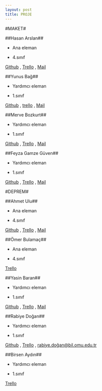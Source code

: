 ```yaml
---
layout: post
title: PROJE
---
```


#MAKET#

##Hasan Arslan##

- Ana eleman

- 4.sınıf

[Github](https://github.com/cehars "Title") , [Trello](https://trello.com/cehars "Title") , [Mail](https://plus.google.com/u/0/116318048817537801109/posts "Title")

##Yunus Bağ##


- Yardımcı eleman

- 1.sınıf

[Github](http://ynsbag.github.com/ "Title") , [trello](https://trello.com/ynsbag "Title") , [Mail](https://plus.google.com/u/0/104774868588757417685/posts "Title")

##Merve Bozkurt##

- Yardımcı eleman

- 1.sınıf

 [Github](https://github.com/mervebozkurt "Title") , [Trello](https://trello.com/mervebozkurt "Title") , [Mail](https://plus.google.com/u/0/115730325261177423741 "Title")
 
##Feyza Gamze Güven##
 
 - Yardımcı eleman
 
 - 1.sınıf
 
[Github](https://github.com/gamzeguven "Title") , [Trello](https://trello.com/gamzeguven "Title") , [Mail](https://plus.google.com/u/0/113128556871219825222/posts "Title")

#DEPREM#

##Ahmet Ulu##

- Ana eleman

- 4.sınıf

[Github](https://github.com/ahmetulu "Title") , [Trello](https://trello.com/ahmetulu "Title") , [Mail](https://plus.google.com/u/0/105662446514076543000/posts "Title")

##Ömer Bulamaç##

- Ana eleman

- 4.sınıf 

[Trello](https://trello.com/omerbulama "Title")

##Yasin Baran##

- Yardımcı eleman

- 1.sınıf

[Github](http://yasinbaran.github.com/ "Title") , [Trello](https://trello.com/yasinbaran "Title") , [Mail](https://plus.google.com/u/0/104857900979330019682/posts "Title")

##Rabiye Doğan##

- Yardımcı eleman

- 1.sınıf

[Github](http://rdgn.github.com/ "Title") , [Trello](https://trello.com/rdgn "Title") , [rabiye.doğan@bil.omu.edu.tr](  "Title")

##Birsen Aydın##

- Yardımcı eleman

- 1.sınıf

[Trello](https://trello.com/birsen "Title")